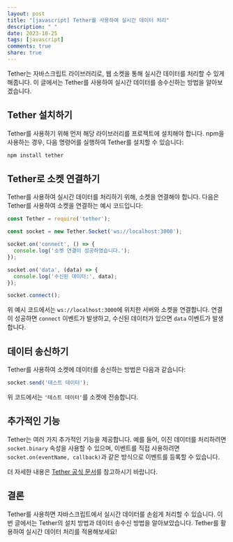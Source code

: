 ```yaml
---
layout: post
title: "[javascript] Tether를 사용하여 실시간 데이터 처리"
description: " "
date: 2023-10-25
tags: [javascript]
comments: true
share: true
---
```


Tether는 자바스크립트 라이브러리로, 웹 소켓을 통해 실시간 데이터를 처리할 수 있게 해줍니다. 이 글에서는 Tether를 사용하여 실시간 데이터를 송수신하는 방법을 알아보겠습니다.

## Tether 설치하기

Tether를 사용하기 위해 먼저 해당 라이브러리를 프로젝트에 설치해야 합니다. npm을 사용하는 경우, 다음 명령어를 실행하여 Tether를 설치할 수 있습니다:

```javascript
npm install tether
```

## Tether로 소켓 연결하기

Tether를 사용하여 실시간 데이터를 처리하기 위해, 소켓을 연결해야 합니다. 다음은 Tether를 사용하여 소켓을 연결하는 예시 코드입니다:

```javascript
const Tether = require('tether');

const socket = new Tether.Socket('ws://localhost:3000');

socket.on('connect', () => {
  console.log('소켓 연결이 성공하였습니다.');
});

socket.on('data', (data) => {
  console.log('수신된 데이터:', data);
});

socket.connect();
```

위 예시 코드에서는 `ws://localhost:3000`에 위치한 서버와 소켓을 연결합니다. 연결이 성공하면 `connect` 이벤트가 발생하고, 수신된 데이터가 있으면 `data` 이벤트가 발생합니다.

## 데이터 송신하기

Tether를 사용하여 소켓에 데이터를 송신하는 방법은 다음과 같습니다:

```javascript
socket.send('테스트 데이터');
```

위 코드에서는 `'테스트 데이터'`를 소켓에 전송합니다.

## 추가적인 기능

Tether는 여러 가지 추가적인 기능을 제공합니다. 예를 들어, 이진 데이터를 처리하려면 `socket.binary` 속성을 사용할 수 있으며, 이벤트를 직접 사용하려면 `socket.on(eventName, callback)`과 같은 방식으로 이벤트를 등록할 수 있습니다.

더 자세한 내용은 [Tether 공식 문서](https://github.com/imfly/bitfinex-api-node)를 참고하시기 바랍니다.

## 결론

Tether를 사용하면 자바스크립트에서 실시간 데이터를 손쉽게 처리할 수 있습니다. 이번 글에서는 Tether의 설치 방법과 데이터 송수신 방법을 알아보았습니다. Tether를 활용하여 실시간 데이터 처리를 적용해보세요!